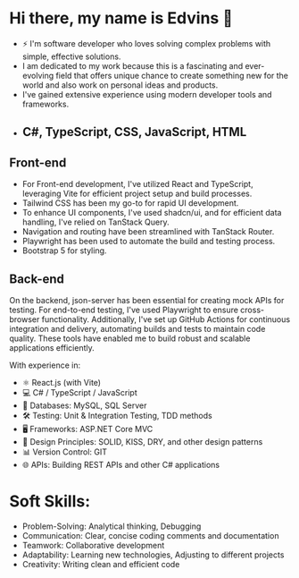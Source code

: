 # Hi there, my name is Edvins 👋

- ⚡ I'm software developer who loves solving complex problems with simple, effective solutions.
-  I am dedicated to my work because this is a fascinating and ever-evolving field that offers unique chance to create something new for the world and also work on personal ideas and products.
-  I've gained extensive experience using modern developer tools and frameworks.
-  ## C#, TypeScript, CSS, JavaScript, HTML
##  Front-end
- For Front-end development, I've utilized React and TypeScript, leveraging Vite for efficient project setup and build processes.
- Tailwind CSS has been my go-to for rapid UI development.
- To enhance UI components, I've used shadcn/ui, and for efficient data handling, I've relied on TanStack Query.
- Navigation and routing have been streamlined with TanStack Router.
- Playwright has been used to automate the build and testing process.
- Bootstrap 5 for styling.

## Back-end
On the backend, json-server has been essential for creating mock APIs for testing. For end-to-end testing, I've used Playwright to ensure cross-browser functionality. Additionally, I've set up GitHub Actions for continuous integration and delivery, automating builds and tests to maintain code quality.
These tools have enabled me to build robust and scalable applications efficiently.

With experience in: 
- ⚛️ React.js (with Vite)
- 💻 C# / TypeScript / JavaScript
- 💾 Databases: MySQL, SQL Server
- 🛠 Testing: Unit & Integration Testing, TDD methods
- 🖥 Frameworks: ASP.NET Core MVC
- 📐 Design Principles: SOLID, KISS, DRY, and other design patterns
- 📊 Version Control: GIT
- 🌐 APIs: Building REST APIs and other C# applications

# Soft Skills:
- Problem-Solving: Analytical thinking, Debugging
- Communication: Clear, concise coding comments and documentation
- Teamwork: Collaborative development
- Adaptability: Learning new technologies, Adjusting to different projects
- Creativity: Writing clean and efficient code


